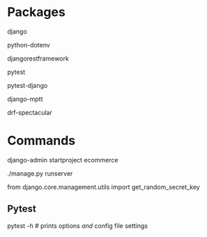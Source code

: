 # Packages

django

python-dotenv

djangorestframework

pytest

pytest-django

django-mptt

drf-spectacular


# Commands

django-admin startproject ecommerce

./manage.py runserver

from django.core.management.utils import get_random_secret_key

## Pytest

pytest -h # prints options _and_ config file settings
